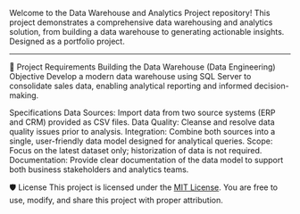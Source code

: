 Welcome to the Data Warehouse and Analytics Project repository! 
This project demonstrates a comprehensive data warehousing and analytics solution, from building a data warehouse to generating actionable insights. Designed as a portfolio project.
_ _ _ _

🚀 Project Requirements
Building the Data Warehouse (Data Engineering)
Objective
Develop a modern data warehouse using SQL Server to consolidate sales data, enabling analytical reporting and informed decision-making.

Specifications
Data Sources: Import data from two source systems (ERP and CRM) provided as CSV files.
Data Quality: Cleanse and resolve data quality issues prior to analysis.
Integration: Combine both sources into a single, user-friendly data model designed for analytical queries.
Scope: Focus on the latest dataset only; historization of data is not required.
Documentation: Provide clear documentation of the data model to support both business stakeholders and analytics teams.



🛡️ License
This project is licensed under the [MIT License](LICENSE). You are free to use, modify, and share this project with proper attribution.
